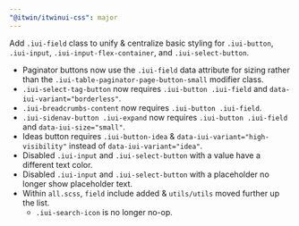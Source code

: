 ```yaml
---
"@itwin/itwinui-css": major
---
```


Add `.iui-field` class to unify & centralize basic styling for `.iui-button`, `.iui-input`, `.iui-input-flex-container`, and `.iui-select-button`.

- Paginator buttons now use the `.iui-field` data attribute for sizing rather than the `.iui-table-paginator-page-button-small` modifier class.
- `.iui-select-tag-button` now requires `.iui-button .iui-field` and `data-iui-variant="borderless"`.
- `.iui-breadcrumbs-content` now requires `.iui-button .iui-field`.
- `.iui-sidenav-button .iui-expand` now requires `.iui-button .iui-field` and `data-iui-size="small"`.
- Ideas button requires `.iui-button-idea` & `data-iui-variant="high-visibility"` instead of `data-iui-variant="idea"`.
- Disabled `.iui-input` and `.iui-select-button` with a value have a different text color.
- Disabled `.iui-input` and `.iui-select-button` with a placeholder no longer show placeholder text.
- Within `all.scss`, `field` include added & `utils/utils` moved further up the list.
  - `.iui-search-icon` is no longer no-op.
